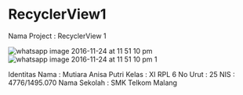 # RecyclerView1
Nama Project : RecyclerView 1

![whatsapp image 2016-11-24 at 11 51 10 pm](https://cloud.githubusercontent.com/assets/22170430/20606282/7dca44cc-b2a2-11e6-9ee6-fb1999ff1909.jpeg)
![whatsapp image 2016-11-24 at 11 51 10 pm 1](https://cloud.githubusercontent.com/assets/22170430/20606281/7dc96e12-b2a2-11e6-818b-103b9079a71b.jpeg)

Identitas Nama : Mutiara Anisa Putri 
Kelas : XI RPL 6 
No Urut : 25 
NIS : 4776/1495.070 
Nama Sekolah : SMK Telkom Malang
